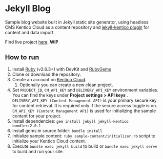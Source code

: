 # Jekyll Blog

Sample blog website built in Jekyll static site generator, using headless CMS Kentico Cloud as a content repository and
[jekyll-kentico plugin](https://github.com/RadoslavK/jekyll-kentico) for content and data import. 

Find live project [here](https://radoslavk.github.io/jekyll-blog/). **WIP**

## How to run

1. Install [Ruby](https://www.ruby-lang.org/en/downloads/) (v2.6.3+) with DevKit and [RubyGems](https://rubygems.org/pages/download)
2. Clone or download the repository.
3. Create an account on [Kentico Cloud](https://app.kenticocloud.com/).
    1. Optionally you can create a new clean project.
4. Set `PROJECT_ID`, `CM_API_KEY` and `DELIVERY_API_KEY` environment variables. You can find the keys under **Project settings > API keys** . `DELIVERY_API_KEY (Content Management API)` is your primary secure key for content retrieval. It is required only if the secure access toggle is on. `CM_API_KEY (Content Management API)` is used for initializing the sample content for your project.
5. Install dependencies: `gem install jekyll jekyll-kentico bundler:2.0.1`
6. Install gems in source folder: `bundle install`
7. Initialize sample content: `ruby sample-content/initializer.rb` script to initialize your Kentico Cloud content.
8. Execute `bundle exec jekyll build` to build or `bundle exec jekyll serve` to build and run your site.
